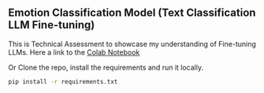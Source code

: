 ## Emotion Classification Model (Text Classification LLM Fine-tuning)

This is Technical Assessment to showcase my understanding of Fine-tuning LLMs. Here a link to the  [Colab Notebook](https://drive.google.com/file/d/1k4EhBKLD0urwczrpvvbPqJCRJapm7pNC/view?usp=sharing)

Or Clone the repo, install the requirements and run it locally.
```bash
pip install -r requirements.txt
```
